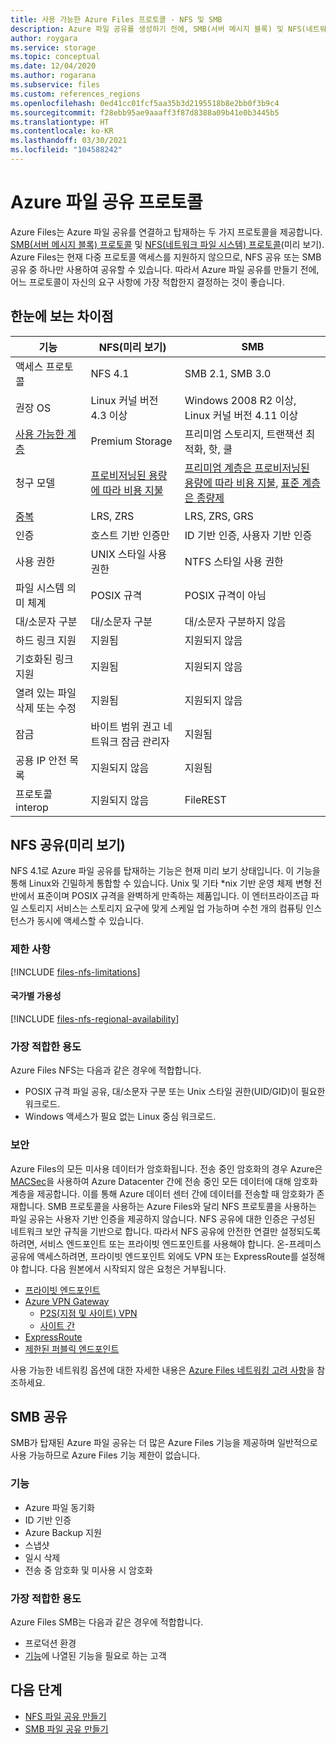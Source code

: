 ```yaml
---
title: 사용 가능한 Azure Files 프로토콜 - NFS 및 SMB
description: Azure 파일 공유를 생성하기 전에, SMB(서버 메시지 블록) 및 NFS(네트워크 파일 시스템) 등 사용 가능한 프로토콜에 대해 알아봅니다.
author: roygara
ms.service: storage
ms.topic: conceptual
ms.date: 12/04/2020
ms.author: rogarana
ms.subservice: files
ms.custom: references_regions
ms.openlocfilehash: 0ed41cc01fcf5aa35b3d2195518b8e2bb0f3b9c4
ms.sourcegitcommit: f28ebb95ae9aaaff3f87d8388a09b41e0b3445b5
ms.translationtype: HT
ms.contentlocale: ko-KR
ms.lasthandoff: 03/30/2021
ms.locfileid: "104588242"
---
```

# <a name="azure-file-share-protocols"></a>Azure 파일 공유 프로토콜

Azure Files는 Azure 파일 공유를 연결하고 탑재하는 두 가지 프로토콜을 제공합니다. [SMB(서버 메시지 블록) 프로토콜](/windows/win32/fileio/microsoft-smb-protocol-and-cifs-protocol-overview) 및 [NFS(네트워크 파일 시스템) 프로토콜](https://en.wikipedia.org/wiki/Network_File_System)(미리 보기). Azure Files는 현재 다중 프로토콜 액세스를 지원하지 않으므로, NFS 공유 또는 SMB 공유 중 하나만 사용하여 공유할 수 있습니다. 따라서 Azure 파일 공유를 만들기 전에, 어느 프로토콜이 자신의 요구 사항에 가장 적합한지 결정하는 것이 좋습니다.

## <a name="differences-at-a-glance"></a>한눈에 보는 차이점

|기능  |NFS(미리 보기)  |SMB  |
|---------|---------|---------|
|액세스 프로토콜     |NFS 4.1         |SMB 2.1, SMB 3.0         |
|권장 OS     |Linux 커널 버전 4.3 이상         |Windows 2008 R2 이상, Linux 커널 버전 4.11 이상         |
|[사용 가능한 계층](storage-files-planning.md#storage-tiers)     |Premium Storage         |프리미엄 스토리지, 트랜잭션 최적화, 핫, 쿨         |
|청구 모델         |[프로비저닝된 용량에 따라 비용 지불](./understanding-billing.md#provisioned-model)         |[프리미엄 계층은 프로비저닝된 용량에 따라 비용 지불](./understanding-billing.md#provisioned-model), [표준 계층은 종량제](./understanding-billing.md#pay-as-you-go-model)         |
|[중복](storage-files-planning.md#redundancy)     |LRS, ZRS         |LRS, ZRS, GRS         |
|인증     |호스트 기반 인증만        |ID 기반 인증, 사용자 기반 인증         |
|사용 권한     |UNIX 스타일 사용 권한         |NTFS 스타일 사용 권한         |
|파일 시스템 의미 체계     |POSIX 규격         |POSIX 규격이 아님         |
|대/소문자 구분     |대/소문자 구분         |대/소문자 구분하지 않음         |
|하드 링크 지원     |지원됨         |지원되지 않음         |
|기호화된 링크 지원     |지원됨         |지원되지 않음         |
|열려 있는 파일 삭제 또는 수정     |지원됨         |지원되지 않음         |
|잠금     |바이트 범위 권고 네트워크 잠금 관리자         |지원됨         |
|공용 IP 안전 목록 | 지원되지 않음 | 지원됨|
|프로토콜 interop| 지원되지 않음 | FileREST|

## <a name="nfs-shares-preview"></a>NFS 공유(미리 보기)

NFS 4.1로 Azure 파일 공유를 탑재하는 기능은 현재 미리 보기 상태입니다. 이 기능을 통해 Linux와 긴밀하게 통합할 수 있습니다. Unix 및 기타 *nix 기반 운영 체제 변형 전반에서 표준이며 POSIX 규격을 완벽하게 만족하는 제품입니다. 이 엔터프라이즈급 파일 스토리지 서비스는 스토리지 요구에 맞게 스케일 업 가능하며 수천 개의 컴퓨팅 인스턴스가 동시에 액세스할 수 있습니다.

### <a name="limitations"></a>제한 사항

[!INCLUDE [files-nfs-limitations](../../../includes/files-nfs-limitations.md)]

#### <a name="regional-availability"></a>국가별 가용성

[!INCLUDE [files-nfs-regional-availability](../../../includes/files-nfs-regional-availability.md)]

### <a name="best-suited"></a>가장 적합한 용도

Azure Files NFS는 다음과 같은 경우에 적합합니다.

- POSIX 규격 파일 공유, 대/소문자 구분 또는 Unix 스타일 권한(UID/GID)이 필요한 워크로드.
- Windows 액세스가 필요 없는 Linux 중심 워크로드.

### <a name="security"></a>보안

Azure Files의 모든 미사용 데이터가 암호화됩니다. 전송 중인 암호화의 경우 Azure은 [MACSec](https://en.wikipedia.org/wiki/IEEE_802.1AE)을 사용하여 Azure Datacenter 간에 전송 중인 모든 데이터에 대해 암호화 계층을 제공합니다. 이를 통해 Azure 데이터 센터 간에 데이터를 전송할 때 암호화가 존재합니다. SMB 프로토콜을 사용하는 Azure Files와 달리 NFS 프로토콜을 사용하는 파일 공유는 사용자 기반 인증을 제공하지 않습니다. NFS 공유에 대한 인증은 구성된 네트워크 보안 규칙을 기반으로 합니다. 따라서 NFS 공유에 안전한 연결만 설정되도록 하려면, 서비스 엔드포인트 또는 프라이빗 엔드포인트를 사용해야 합니다. 온-프레미스 공유에 액세스하려면, 프라이빗 엔드포인트 외에도 VPN 또는 ExpressRoute를 설정해야 합니다. 다음 원본에서 시작되지 않은 요청은 거부됩니다.

- [프라이빗 엔드포인트](storage-files-networking-overview.md#private-endpoints)
- [Azure VPN Gateway](../../vpn-gateway/vpn-gateway-about-vpngateways.md)
    - [P2S(지점 및 사이트) VPN](../../vpn-gateway/point-to-site-about.md)
    - [사이트 간](../../vpn-gateway/design.md#s2smulti)
- [ExpressRoute](../../expressroute/expressroute-introduction.md)
- [제한된 퍼블릭 엔드포인트](storage-files-networking-overview.md#storage-account-firewall-settings)

사용 가능한 네트워킹 옵션에 대한 자세한 내용은 [Azure Files 네트워킹 고려 사항](storage-files-networking-overview.md)을 참조하세요.

## <a name="smb-shares"></a>SMB 공유

SMB가 탑재된 Azure 파일 공유는 더 많은 Azure Files 기능을 제공하며 일반적으로 사용 가능하므로 Azure Files 기능 제한이 없습니다.

### <a name="features"></a>기능

- Azure 파일 동기화
- ID 기반 인증
- Azure Backup 지원
- 스냅샷
- 일시 삭제
- 전송 중 암호화 및 미사용 시 암호화

### <a name="best-suited"></a>가장 적합한 용도

Azure Files SMB는 다음과 같은 경우에 적합합니다.

- 프로덕션 환경
- [기능](#features)에 나열된 기능을 필요로 하는 고객

## <a name="next-steps"></a>다음 단계

- [NFS 파일 공유 만들기](storage-files-how-to-create-nfs-shares.md)
- [SMB 파일 공유 만들기](storage-how-to-create-file-share.md)